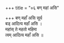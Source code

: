 +++
title = "०६ बण् महां असि"

+++
बण् महाँ असि सूर्य  
बड् आदित्य महाँ असि ।  
महांस् ते महतो महिमा  
त्वम् आदित्य महाँ असि ॥